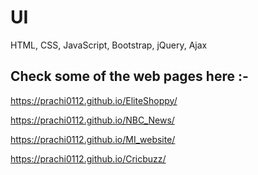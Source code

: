 # UI
HTML, CSS, JavaScript, Bootstrap, jQuery, Ajax

## Check some of the web pages here :-

https://prachi0112.github.io/EliteShoppy/

https://prachi0112.github.io/NBC_News/

https://prachi0112.github.io/MI_website/

https://prachi0112.github.io/Cricbuzz/
